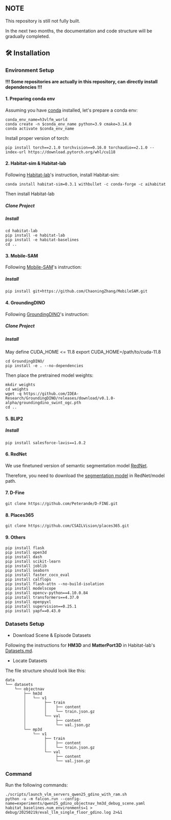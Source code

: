 ## NOTE

This repository is still not fully built. 

 In the next two months, the documentation and code structure will be gradually completed.
 
## :hammer_and_wrench: Installation

### Environment Setup

**!!! Some repositories are actually in this repository, can directly install dependencies !!!**

#### 1. **Preparing conda env**

Assuming you have [conda](https://docs.conda.io/projects/conda/en/latest/user-guide/install/) installed, let's prepare a conda env:
```
conda_env_name=h3vlfm_world
conda create -n $conda_env_name python=3.9 cmake=3.14.0
conda activate $conda_env_name
```

Install proper version of torch:
```
pip install torch==2.1.0 torchvision==0.16.0 torchaudio==2.1.0 --index-url https://download.pytorch.org/whl/cu118
```

#### 2. **Habitat-sim & Habitat-lab**
Following [Habitat-lab](https://github.com/facebookresearch/habitat-lab.git)'s instruction, install Habitat-sim:
```
conda install habitat-sim=0.3.1 withbullet -c conda-forge -c aihabitat
```
Then install Habitat-lab

##### Clone Project
<!-- ```
git clone --branch v0.3.1 https://github.com/facebookresearch/habitat-lab.git
``` -->

##### Install
```
cd habitat-lab
pip install -e habitat-lab
pip install -e habitat-baselines
cd ..
```

#### 3. **Mobile-SAM**
Following [Mobile-SAM](https://github.com/ChaoningZhang/MobileSAM)'s instruction:

##### Install
```
pip install git+https://github.com/ChaoningZhang/MobileSAM.git
```

#### 4. **GroundingDINO**

Following [GroundingDINO](https://github.com/IDEA-Research/GroundingDINO)'s instruction:

##### Clone Project
<!-- ```
git clone https://github.com/IDEA-Research/GroundingDINO.git
``` -->

##### Install 

May define CUDA_HOME <= 11.8
export CUDA_HOME=/path/to/cuda-11.8

```
cd GroundingDINO/
pip install -e . --no-dependencies
```
Then place the pretrained model weights:
```
mkdir weights
cd weights
wget -q https://github.com/IDEA-Research/GroundingDINO/releases/download/v0.1.0-alpha/groundingdino_swint_ogc.pth
cd ..
```

#### 5. **BLIP2**

##### Install
```
pip install salesforce-lavis==1.0.2
```

#### 6. **RedNet**
We use finetuned version of semantic segmentation model [RedNet](https://github.com/JindongJiang/RedNet). 

Therefore, you need to download the [segmentation model](https://drive.google.com/file/d/1U0dS44DIPZ22nTjw0RfO431zV-lMPcvv/view) in RedNet/model path.

#### 7. D-Fine
```
git clone https://github.com/Peterande/D-FINE.git
```

#### 8. Places365
```
git clone https://github.com/CSAILVision/places365.git
```

#### 9. Others
```
pip install flask
pip install open3d 
pip install dash
pip install scikit-learn 
pip install joblib 
pip install seaborn
pip install faster_coco_eval
pip install calflops
pip install flash-attn --no-build-isolation
pip install modelscope
pip install opencv-python==4.10.0.84
pip install transformers==4.37.0
pip install openpyxl
pip install supervision==0.25.1
pip install yapf==0.43.0
```


### Datasets Setup

- Download Scene & Episode Datasets

Following the instructions for **HM3D** and **MatterPort3D** in Habitat-lab's [Datasets.md](https://github.com/facebookresearch/habitat-lab/blob/main/DATASETS.md).

- Locate Datasets


The file structure should look like this:
```
data
└── datasets
    └── objectnav
        ├── hm3d
        │   └── v1
        │        ├── train
        │        │    ├── content
        │        │    └── train.json.gz
        │        └── val
        │             ├── content
        │             └── val.json.gz
        └── mp3d
            └── v1
                 ├── train
                 │    ├── content
                 │    └── train.json.gz
                 └── val
                      ├── content
                      └── val.json.gz
```

### Command

Run the following commands:
```
./scripts/launch_vlm_servers_qwen25_gdino_with_ram.sh
python -u -m falcon.run --config-name=experiments/qwen25_gdino_objectnav_hm3d_debug_scene.yaml habitat_baselines.num_environments=1 > debug/20250219/eval_llm_single_floor_gdino.log 2>&1
```